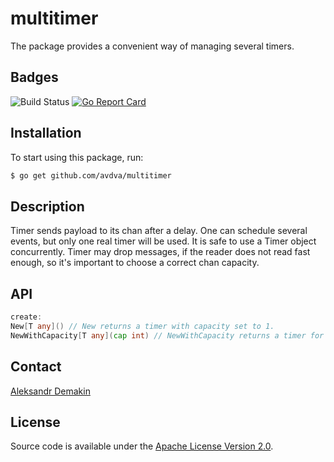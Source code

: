 # multitimer
The package provides a convenient way of managing several timers.

## Badges

![Build Status](https://github.com/avdva/multitimer/workflows/golangci-lint/badge.svg)
[![Go Report Card](https://goreportcard.com/badge/github.com/avdva/multitimer)](https://goreportcard.com/report/github.com/avdva/multitimer)

## Installation

To start using this package, run:

```sh
$ go get github.com/avdva/multitimer
```

## Description

Timer sends payload to its chan after a delay. One can schedule several events, but only one real timer will be used.
It is safe to use a Timer object concurrently. Timer may drop messages, if the reader does not read fast enough, so it's important to choose a correct chan capacity.

## API

```go
create:
New[T any]() // New returns a timer with capacity set to 1.
NewWithCapacity[T any](cap int) // NewWithCapacity returns a timer for given capacity.

```

## Contact

[Aleksandr Demakin](mailto:alexander.demakin@gmail.com)

## License

Source code is available under the [Apache License Version 2.0](/LICENSE).